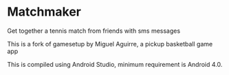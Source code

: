 # Matchmaker
Get together a tennis match from friends with sms messages

This is a fork of gamesetup by Miguel Aguirre, a pickup basketball game app

This is compiled using Android Studio, minimum requirement is Android 4.0.

